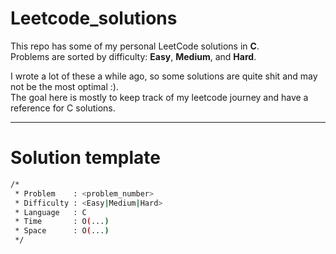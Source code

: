 # Leetcode_solutions

This repo has some of my personal LeetCode solutions in **C**.  
Problems are sorted by difficulty: **Easy**, **Medium**, and **Hard**.  

I wrote a lot of these a while ago, so some solutions are quite shit and may not be the most optimal :).  
The goal here is mostly to keep track of my leetcode journey and have a reference for C solutions.

---


# Solution template

```bash
/*
 * Problem    : <problem_number>
 * Difficulty : <Easy|Medium|Hard>
 * Language   : C
 * Time       : O(...)
 * Space      : O(...)
 */
```

